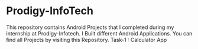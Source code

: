 # Prodigy-InfoTech
This repository contains Android Projects that I completed during my internship at Prodigy-Infotech. I Built different Android Applications. You can find all Projects by visiting this Repository.
Task-1 : Calculator App
